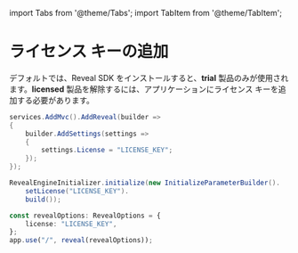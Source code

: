 import Tabs from '@theme/Tabs';
import TabItem from '@theme/TabItem';

# ライセンス キーの追加

デフォルトでは、Reveal SDK をインストールすると、**trial** 製品のみが使用されます。**licensed** 製品を解除するには、アプリケーションにライセンス キーを追加する必要があります。

<Tabs groupId="code" queryString>
  <TabItem value="aspnet" label="ASP.NET" default>

```cs
services.AddMvc().AddReveal(builder => 
{
    builder.AddSettings(settings =>
    {
        settings.License = "LICENSE_KEY";
    });
});
```

  </TabItem>

  <TabItem value="java" label="Java">

```java
RevealEngineInitializer.initialize(new InitializeParameterBuilder().
    setLicense("LICENSE_KEY").
    build());
```

  </TabItem>

  <TabItem value="node" label="Node.js">    

```ts
const revealOptions: RevealOptions = {
	license: "LICENSE_KEY",
};
app.use("/", reveal(revealOptions));
```

  </TabItem>
</Tabs>